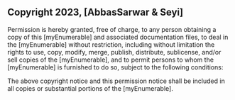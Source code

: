 ## Copyright 2023, [AbbasSarwar & Seyi]
Permission is hereby granted, free of charge, to any person obtaining a copy of this [myEnumerable] and associated documentation files, to deal in the [myEnumerable] without restriction, including without limitation the rights to use, copy, modify, merge, publish, distribute, sublicense, and/or sell copies of the [myEnumerable], and to permit persons to whom the [myEnumerable] is furnished to do so, subject to the following conditions:

The above copyright notice and this permission notice shall be included in all copies or substantial portions of the [myEnumerable].